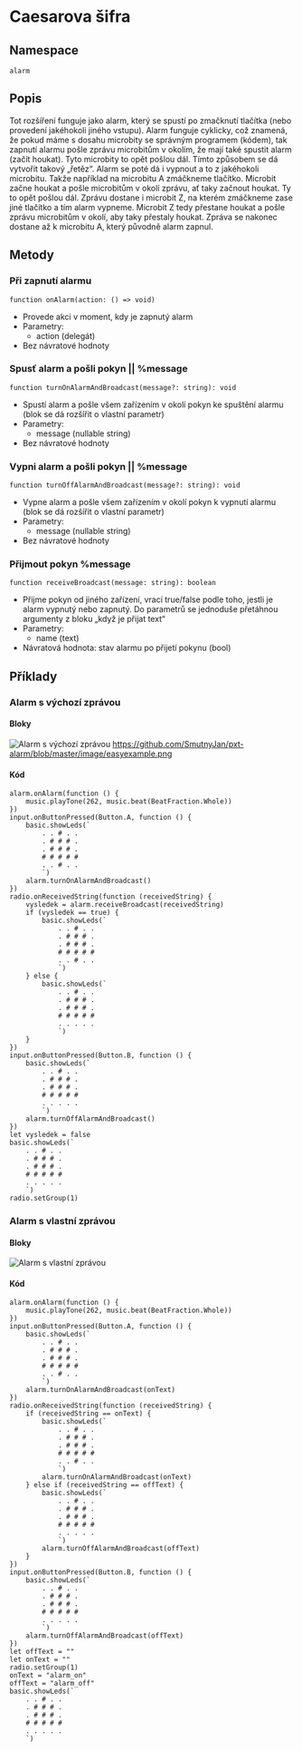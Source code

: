 # Caesarova šifra

## Namespace
```
alarm
```
## Popis
Tot rozšíření funguje jako alarm, který se spustí po zmačknutí tlačítka (nebo provedení jakéhokoli jiného vstupu). Alarm funguje cyklicky, což znamená, že pokud máme s dosahu microbity se správným programem (kódem), tak zapnutí alarmu pošle zprávu microbitům v okolím, že mají také spustit alarm (začít houkat). Tyto microbity to opět pošlou dál. Tímto způsobem se dá vytvořit takový „řetěz“. Alarm se poté dá i vypnout a to z jakéhokoli microbitu. Takže například na microbitu A zmáčkneme tlačítko. Microbit začne houkat a pošle microbitům v okolí zprávu, ať taky začnout houkat. Ty to opět pošlou dál. Zprávu dostane i microbit Z, na kterém zmáčkneme zase jiné tlačítko a tím alarm vypneme. Microbit Z tedy přestane houkat a pošle zprávu microbitům v okolí, aby taky přestaly houkat. Zpráva se nakonec dostane až k microbitu A, který původně alarm zapnul.
 
## Metody
### Při zapnutí alarmu
```
function onAlarm(action: () => void)
```
- Provede akci v moment, kdy je zapnutý alarm
- Parametry:
    - action (delegát)
- Bez návratové hodnoty

### Spusť alarm a pošli pokyn || %message
```
function turnOnAlarmAndBroadcast(message?: string): void
```
- Spustí alarm a pošle všem zařízením v okolí pokyn ke spuštění alarmu (blok se dá rozšířit o vlastní parametr)
- Parametry:
    - message (nullable string)
- Bez návratové hodnoty

### Vypni alarm a pošli pokyn || %message
```
function turnOffAlarmAndBroadcast(message?: string): void
```
- Vypne alarm a pošle všem zařízením v okolí pokyn k vypnutí alarmu (blok se dá rozšířit o vlastní parametr)
- Parametry:
    - message (nullable string)
- Bez návratové hodnoty

### Přijmout pokyn %message
```
function receiveBroadcast(message: string): boolean
```
- Přijme pokyn od jiného zařízení, vrací true/false podle toho, jestli je alarm vypnutý nebo zapnutý. Do parametrů se jednoduše přetáhnou argumenty z bloku „když je přijat text“
- Parametry:
    - name (text)
- Návratová hodnota: stav alarmu po přijetí pokynu (bool)

## Příklady

### Alarm s výchozí zprávou

#### Bloky
![Alarm s výchozí zprávou](https://github.com/SmutnyJan/pxt-alarm/blob/master/images/easyexample.png)
https://github.com/SmutnyJan/pxt-alarm/blob/master/image/easyexample.png
#### Kód
```
alarm.onAlarm(function () {
    music.playTone(262, music.beat(BeatFraction.Whole))
})
input.onButtonPressed(Button.A, function () {
    basic.showLeds(`
        . . # . .
        . # # # .
        . # # # .
        # # # # #
        . . # . .
        `)
    alarm.turnOnAlarmAndBroadcast()
})
radio.onReceivedString(function (receivedString) {
    vysledek = alarm.receiveBroadcast(receivedString)
    if (vysledek == true) {
        basic.showLeds(`
            . . # . .
            . # # # .
            . # # # .
            # # # # #
            . . # . .
            `)
    } else {
        basic.showLeds(`
            . . # . .
            . # # # .
            . # # # .
            # # # # #
            . . . . .
            `)
    }
})
input.onButtonPressed(Button.B, function () {
    basic.showLeds(`
        . . # . .
        . # # # .
        . # # # .
        # # # # #
        . . . . .
        `)
    alarm.turnOffAlarmAndBroadcast()
})
let vysledek = false
basic.showLeds(`
    . . # . .
    . # # # .
    . # # # .
    # # # # #
    . . . . .
    `)
radio.setGroup(1)
```

### Alarm s vlastní zprávou
#### Bloky
![Alarm s vlastní zprávou](https://github.com/SmutnyJan/pxt-alarm/blob/master/images/hardexample.png)

#### Kód
```
alarm.onAlarm(function () {
    music.playTone(262, music.beat(BeatFraction.Whole))
})
input.onButtonPressed(Button.A, function () {
    basic.showLeds(`
        . . # . .
        . # # # .
        . # # # .
        # # # # #
        . . # . .
        `)
    alarm.turnOnAlarmAndBroadcast(onText)
})
radio.onReceivedString(function (receivedString) {
    if (receivedString == onText) {
        basic.showLeds(`
            . . # . .
            . # # # .
            . # # # .
            # # # # #
            . . # . .
            `)
        alarm.turnOnAlarmAndBroadcast(onText)
    } else if (receivedString == offText) {
        basic.showLeds(`
            . . # . .
            . # # # .
            . # # # .
            # # # # #
            . . . . .
            `)
        alarm.turnOffAlarmAndBroadcast(offText)
    }
})
input.onButtonPressed(Button.B, function () {
    basic.showLeds(`
        . . # . .
        . # # # .
        . # # # .
        # # # # #
        . . . . .
        `)
    alarm.turnOffAlarmAndBroadcast(offText)
})
let offText = ""
let onText = ""
radio.setGroup(1)
onText = "alarm_on"
offText = "alarm_off"
basic.showLeds(`
    . . # . .
    . # # # .
    . # # # .
    # # # # #
    . . . . .
    `)
```


